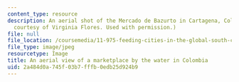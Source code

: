 ```yaml
---
content_type: resource
description: An aerial shot of the Mercado de Bazurto in Cartagena, Colombia. (Image
  courtesy of Virginia Flores. Used with permission.)
file: null
file_location: /coursemedia/11-975-feeding-cities-in-the-global-south-challenges-and-opportunities-for-action-in-cartagena-fall-2009/2a484d0a745f03b7fffb0edb25d924b9_11-975f09.jpg
file_type: image/jpeg
resourcetype: Image
title: An aerial view of a marketplace by the water in Colombia
uid: 2a484d0a-745f-03b7-fffb-0edb25d924b9
---
```

